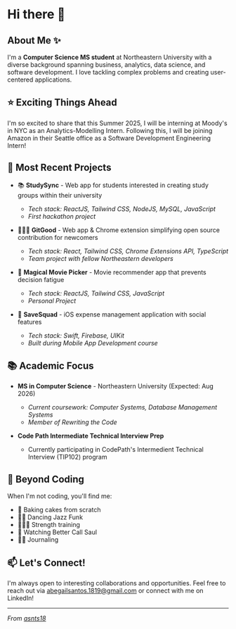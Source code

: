 # Hi there 👋

## About Me ✨

I'm a **Computer Science MS student** at Northeastern University with a diverse background spanning business, analytics, data science, and software development. I love tackling complex problems and creating user-centered applications.

## ⭐️ Exciting Things Ahead

I'm so excited to share that this Summer 2025, I will be interning at Moody's in NYC as an Analytics-Modelling Intern. Following this, I will be joining Amazon in their Seattle office as a Software Development Engineering Intern! 

## 🚀 Most Recent Projects
- 📚 **StudySync** - Web app for students interested in creating study groups within their university
  - *Tech stack: ReactJS, Tailwind CSS, NodeJS, MySQL, JavaScript*
  - *First hackathon project*

- 👩🏻‍💻 **GitGood** - Web app & Chrome extension simplifying open source contribution for newcomers
  - *Tech stack: React, Tailwind CSS, Chrome Extensions API, TypeScript*
  - *Team project with fellow Northeastern developers*
    
- 🔮 **Magical Movie Picker** - Movie recommender app that prevents decision fatigue
  - *Tech stack: ReactJS, Tailwind CSS, JavaScript*
  - *Personal Project*
    
- 💸 **SaveSquad** - iOS expense management application with social features
  - *Tech stack: Swift, Firebase, UIKit*
  - *Built during Mobile App Development course*
    
## 📚 Academic Focus

- **MS in Computer Science** - Northeastern University (Expected: Aug 2026)
  - *Current coursework: Computer Systems, Database Management Systems*
  - *Member of Rewriting the Code*

- **Code Path Intermediate Technical Interview Prep** 
  - Currently participating in CodePath's Intermedient Technical Interview (TIP102) program
    

## 🎨 Beyond Coding

When I'm not coding, you'll find me:
- 🧁 Baking cakes from scratch
- 💃🏻 Dancing Jazz Funk
- 🏋🏻‍♀️ Strength training
- 🎨 Watching Better Call Saul
- ✍🏼 Journaling


## 📫 Let's Connect!

I'm always open to interesting collaborations and opportunities. Feel free to reach out via [abegailsantos.1819@gmail.com](mailto:abegailsantos.1819@gmail.com) or connect with me on LinkedIn!

---

 *From [asnts18](https://github.com/asnts18)*
